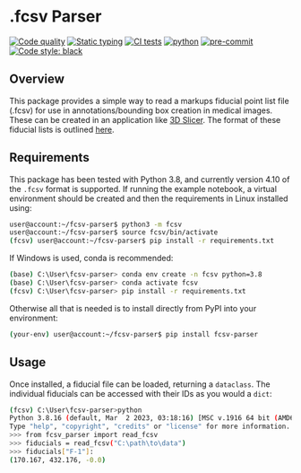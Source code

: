 # .fcsv Parser
[![Code quality](https://github.com/markpinnock/fcsv-parser/actions/workflows/check_code_quality.yml/badge.svg)](https://github.com/markpinnock/fcsv-parser/actions/workflows/check_code_quality.yml) [![Static typing](https://github.com/markpinnock/fcsv-parser/actions/workflows/check_typing.yml/badge.svg)](https://github.com/markpinnock/fcsv-parser/actions/workflows/check_typing.yml) [![CI tests](https://github.com/markpinnock/fcsv-parser/actions/workflows/run_tests.yml/badge.svg)](https://github.com/markpinnock/fcsv-parser/actions/workflows/run_tests.yml)
[![python](https://img.shields.io/badge/Python-3.8-3776AB.svg?style=flat&logo=python&logoColor=white)](https://www.python.org) [![pre-commit](https://img.shields.io/badge/pre--commit-enabled-brightgreen?logo=pre-commit&logoColor=white)](https://github.com/pre-commit/pre-commit) [![Code style: black](https://img.shields.io/badge/code%20style-black-000000.svg)](https://github.com/psf/black)

## Overview
This package provides a simple way to read a markups fiducial point list file (.fcsv) for use in annotations/bounding box creation in medical images. These can be created in an application like [3D Slicer](https://www.slicer.org). The format of these fiducial lists is outlined [here](https://slicer.readthedocs.io/en/latest/developer_guide/modules/markups.html).

## Requirements
This package has been tested with Python 3.8, and currently version 4.10 of the `.fcsv` format is supported. If running the example notebook, a virtual environment should be created and then the requirements in Linux installed using:

```bash
user@account:~/fcsv-parser$ python3 -m fcsv
user@account:~/fcsv-parser$ source fcsv/bin/activate
(fcsv) user@account:~/fcsv-parser$ pip install -r requirements.txt
```

If Windows is used, conda is recommended:

```bash
(base) C:\User\fcsv-parser> conda env create -n fcsv python=3.8
(base) C:\User\fcsv-parser> conda activate fcsv
(fcsv) C:\User\fcsv-parser> pip install -r requirements.txt
```

Otherwise all that is needed is to install directly from PyPI into your environment:
```bash
(your-env) user@account:~/fcsv-parser$ pip install fcsv-parser
```

## Usage
Once installed, a fiducial file can be loaded, returning a `dataclass`. The individual fiducials can be accessed with their IDs as you would a `dict`:

```bash
(fcsv) C:\User\fcsv-parser>python
Python 3.8.16 (default, Mar  2 2023, 03:18:16) [MSC v.1916 64 bit (AMD64)] :: Anaconda, Inc. on win32
Type "help", "copyright", "credits" or "license" for more information.
>>> from fcsv_parser import read_fcsv
>>> fiducials = read_fcsv("C:\path\to\data")
>>> fiducials["F-1"]:
(170.167, 432.176, -0.0)
```
